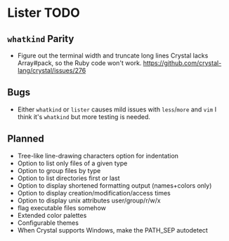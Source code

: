 Lister TODO
===========

`whatkind` Parity
-----------------

- Figure out the terminal width and truncate long lines
  Crystal lacks Array#pack, so the Ruby code won't work.
  https://github.com/crystal-lang/crystal/issues/276

Bugs
---

- Either `whatkind` or `lister` causes mild issues with `less`/`more` and `vim`
  I think it's `whatkind` but more testing is needed.

Planned
-------

- Tree-like line-drawing characters option for indentation
- Option to list only files of a given type
- Option to group files by type
- Option to list directories first or last
- Option to display shortened formatting output (names+colors only)
- Option to display creation/modification/access times
- Option to display unix attributes user/group/r/w/x
- flag executable files somehow
- Extended color palettes
- Configurable themes
- When Crystal supports Windows, make the PATH_SEP autodetect
